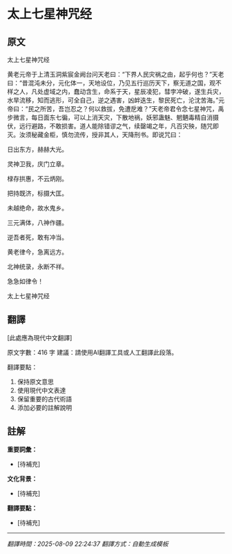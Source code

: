 # 太上七星神咒经

## 原文

太上七星神咒经

黄老元帝于上清玉洞紫宸金阙台问天老曰：“下界人民灾祸之由，起乎何也？”天老曰：“昔混沌未分，元化体一，天地设位，乃见五行巡历天下，察无道之国，观不样之人，凡处虚域之内，蠢动含生，命系于天，星辰凌犯，彗孛冲破，遂生兵灾，水旱流移，知而逃形，可全自己，逆之遇害，凶衅迭生，黎民死亡，沦沈苦海。”元帝曰：“民之所苦，吾岂忍之？何以救拔，免遭戹难？”天老帝君令念七星神咒，禹步微言，每日面东七徧，可以上消天灾，下散地祸，妖邪蛊魅、魍魉毒精自消摄伏，远行避路，不敢损害。道人能除错谬之气，续罄竭之年，凡百灾殃，随咒即灭。汝须秘藏金柜，慎勿流传，授非其人，天降刑书。即说咒曰：

日出东方，赫赫大光。

灵神卫我，庆门立章。

椂存拱惠，不云炳刚。

把持既济，标摄大匡。

未越绝命，故水鬼乡。

三元满体，八神作疆。

逆吾者死，敢有冲当。

黄老律今，急离远方。

北神统录，永断不祥。

急急如律令！

太上七星神咒经

## 翻譯

[此處應為現代中文翻譯]

原文字數：416 字
建議：請使用AI翻譯工具或人工翻譯此段落。

翻譯要點：
1. 保持原文意思
2. 使用現代中文表達
3. 保留重要的古代術語
4. 添加必要的註解說明

## 註解

**重要詞彙：**
- [待補充]

**文化背景：**
- [待補充]

**翻譯要點：**
- [待補充]

---
*翻譯時間：2025-08-09 22:24:37*
*翻譯方式：自動生成模板*
